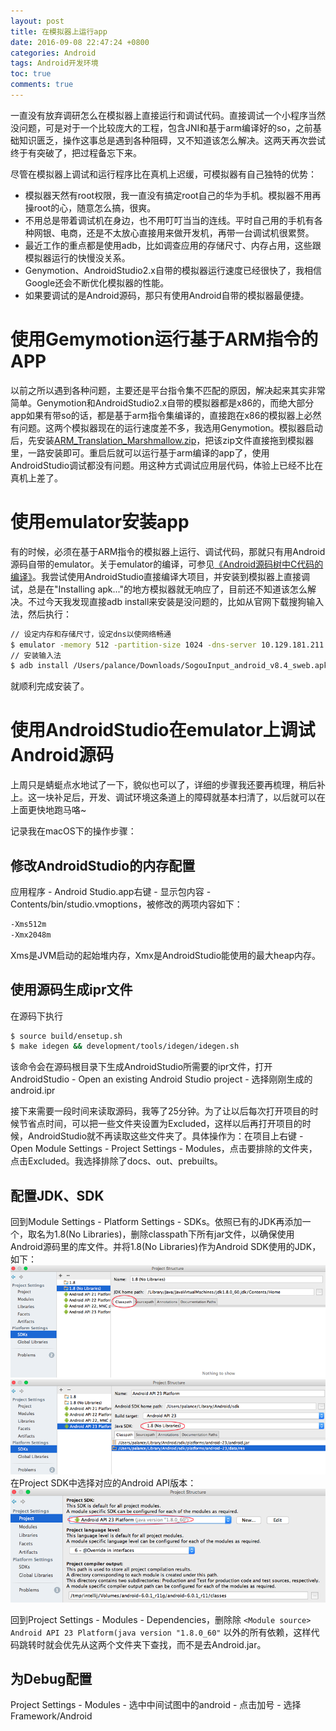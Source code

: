 ```yaml
---
layout: post
title: 在模拟器上运行app
date: 2016-09-08 22:47:24 +0800
categories: Android
tags: Android开发环境
toc: true
comments: true
---
```

一直没有放弃调研怎么在模拟器上直接运行和调试代码。直接调试一个小程序当然没问题，可是对于一个比较庞大的工程，包含JNI和基于arm编译好的so，之前基础知识匮乏，操作这事总是遇到各种阻碍，又不知道该怎么解决。这两天再次尝试终于有突破了，把过程备忘下来。

<!-- more -->
尽管在模拟器上调试和运行程序比在真机上迟缓，可模拟器有自己独特的优势：
* 模拟器天然有root权限，我一直没有搞定root自己的华为手机。模拟器不用再操root的心，随意怎么搞，很爽。
* 不用总是带着调试机在身边，也不用叮叮当当的连线。平时自己用的手机有各种网银、电商，还是不太放心直接用来做开发机，再带一台调试机很累赘。
* 最近工作的重点都是使用adb，比如调查应用的存储尺寸、内存占用，这些跟模拟器运行的快慢没关系。
* Genymotion、AndroidStudio2.x自带的模拟器运行速度已经很快了，我相信Google还会不断优化模拟器的性能。
* 如果要调试的是Android源码，那只有使用Android自带的模拟器最便捷。

# 使用Gemymotion运行基于ARM指令的APP
以前之所以遇到各种问题，主要还是平台指令集不匹配的原因，解决起来其实非常简单。Genymotion和AndroidStudio2.x自带的模拟器都是x86的，而绝大部分app如果有带so的话，都是基于arm指令集编译的，直接跑在x86的模拟器上必然有问题。这两个模拟器现在的运行速度差不多，我选用Genymotion。模拟器启动后，先安装[ARM_Translation_Marshmallow.zip](https://pan.baidu.com/s/1hsQA2LQ)，把该zip文件直接拖到模拟器里，一路安装即可。重启后就可以运行基于arm编译的app了，使用AndroidStudio调试都没有问题。用这种方式调试应用层代码，体验上已经不比在真机上差了。

# 使用emulator安装app
有的时候，必须在基于ARM指令的模拟器上运行、调试代码，那就只有用Android源码自带的emulator。关于emulator的编译，可参见[《Android源码树中C代码的编译》](http://www.cnblogs.com/palance/p/5229500.html)。我尝试使用AndroidStudio直接编译大项目，并安装到模拟器上直接调试，总是在"Installing apk..."的地方模拟器就无响应了，目前还不知道该怎么解决。不过今天我发现直接adb install来安装是没问题的，比如从官网下载搜狗输入法，然后执行：
``` bash
// 设定内存和存储尺寸，设定dns以使网络畅通
$ emulator -memory 512 -partition-size 1024 -dns-server 10.129.181.211 &
// 安装输入法
$ adb install /Users/palance/Downloads/SogouInput_android_v8.4_sweb.apk 
```
就顺利完成安装了。

# 使用AndroidStudio在emulator上调试Android源码
上周只是蜻蜓点水地试了一下，貌似也可以了，详细的步骤我还要再梳理，稍后补上。这一块补足后，开发、调试环境这条道上的障碍就基本扫清了，以后就可以在上面更快地跑马咯~

记录我在macOS下的操作步骤：
## 修改AndroidStudio的内存配置
应用程序 - Android Studio.app右键 - 显示包内容 - Contents/bin/studio.vmoptions，被修改的两项内容如下：
``` bash
-Xms512m
-Xmx2048m
```
Xms是JVM启动的起始堆内存，Xmx是AndroidStudio能使用的最大heap内存。

## 使用源码生成ipr文件
在源码下执行
``` bash
$ source build/ensetup.sh
$ make idegen && development/tools/idegen/idegen.sh
```
该命令会在源码根目录下生成AndroidStudio所需要的ipr文件，打开AndroidStudio - Open an existing Android Studio project - 选择刚刚生成的android.ipr

接下来需要一段时间来读取源码，我等了25分钟。为了让以后每次打开项目的时候节省点时间，可以把一些文件夹设置为Excluded，这样以后再打开项目的时候，AndroidStudio就不再读取这些文件夹了。具体操作为：在项目上右键 - Open Module Settings - Project Settings - Modules，点击要排除的文件夹，点击Excluded。我选择排除了docs、out、prebuilts。

## 配置JDK、SDK
回到Module Settings - Platform Settings - SDKs。依照已有的JDK再添加一个，取名为1.8(No Libraries)，删除classpath下所有jar文件，以确保使用Android源码里的库文件。并将1.8(No Libraries)作为Android SDK使用的JDK，如下：
![JDK设置](0908Emulator/img01.png)
![SDK设置](0908Emulator/img02.png)
在Project SDK中选择对应的Android API版本：
![Project SDK设置](0908Emulator/img03.png)

回到Project Settings - Modules - Dependencies，删除除
`<Module source>`
`Android API 23 Platform(java version "1.8.0_60"`
以外的所有依赖，这样代码跳转时就会优先从这两个文件夹下查找，而不是去Android.jar。

## 为Debug配置
Project Settings - Modules - 选中中间试图中的android - 点击加号 - 选择Framework/Android